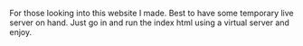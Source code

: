 For those looking into this website I made. Best to have some temporary live server on hand.
Just go in and run the index html using a virtual server and enjoy.
